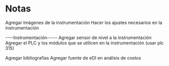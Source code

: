 # Notas

<!-- Averiguar bien el protocolo de comunicación -->

Agregar Imágenes de la instrumentación 
Hacer los ajustes necesarios en la instrumentación

----Instrumentación-----
Agregar sensor de nivel a la instrumentación
Agregar el PLC y los módulos que se utilicen en la instrumentación (usar plc 315)
<!-- Agregar las unidades de ósmosis a la instrumentación (en la pagina 745 esta toda la información de la osmosis) -->
<!-- Cambiar el tipo de válvulas de retención
Cambia el tipo de válvulas de control (poner las seat angle valves de la pagina 1628) -->


<!-- ----Comunicación-----
Arreglar el protocolo de comunicación -->
<!-- Modificar el abstract (no hay hmi) -->

<!-- No entiendo como es posible que se espere un tiempo cuando se realiza la 
osmosis si no se para, referencia: 
(El proceso inicial de filtración tiene una duración variable (K12) que depende del estado de
la ósmosis en general. Con la explotación continua, ha sido necesario aumentar este tiempo,
ya que varía debido al desgaste de las membranas. Los operadores establecen el valor de la
demora requerida para este proceso desde el SCADA.) -->

<!-- Preguntar por salario -->

Agregar bibliografías
Agregar fuente de eDI en análisis de costos


<!-- Falta -->
<!-- Agregar PLC y sus módulos -->
<!-- Agregar sensor de nivel a la instrumentación -->
<!-- Análisis de costos -->
<!-- Agregar las nuevas vistas del SCADA -->
<!-- Cambiar el protocolo de comunicación -->
<!-- Agregar una estructuración del contenido con una breve explicación de sus parte en la introducción -->
<!-- Agregar espacio a los párrafos -->